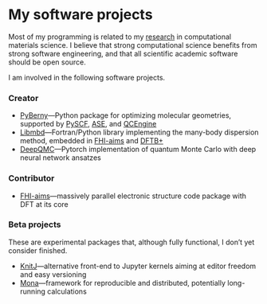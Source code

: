 # My software projects

Most of my programming is related to my [research](https://jan.hermann.name/publications/) in computational materials science. I believe that strong computational science benefits from strong software engineering, and that all scientific academic software should be open source.

I am involved in the following software projects.

### Creator

- [PyBerny](https://github.com/jhrmnn/pyberny)—Python package for optimizing molecular geometries, supported by [PySCF](https://github.com/pyscf/pyscf), [ASE](https://gitlab.com/ase/ase), and [QCEngine](https://github.com/MolSSI/QCEngine)
- [Libmbd](https://github.com/jhrmnn/libmbd)—Fortran/Python library implementing the many-body dispersion method, embedded in [FHI-aims](https://aimsclub.fhi-berlin.mpg.de) and [DFTB+](https://github.com/dftbplus/dftbplus)
- [DeepQMC](https://github.com/deepqmc/deepqmc)—Pytorch implementation of quantum Monte Carlo with deep neural network ansatzes

### Contributor

- [FHI-aims](https://aimsclub.fhi-berlin.mpg.de)—massively parallel electronic structure code package with DFT at its core

### Beta projects

These are experimental packages that, although fully functional, I don’t yet consider finished.

- [KnitJ](https://github.com/jhrmnn/knitj)—alternative front-end to Jupyter kernels aiming at editor freedom and easy versioning
- [Mona](https://github.com/jhrmnn/mona)—framework for reproducible and distributed, potentially long-running calculations
